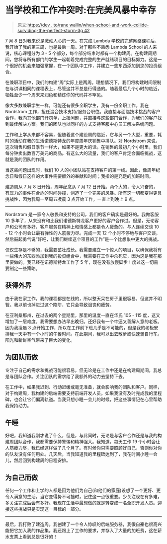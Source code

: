 # 当学校和工作冲突时:在完美风暴中幸存

> 原文:[https://dev . to/rane wallin/when-school-and-work-collide-surviding-the-perfect-storm-3g 42](https://dev.to/ranewallin/when-school-and-work-collide-surviving-the-perfect-storm-3g42)

7 月 8 日对我来说是激动人心的一天。在完成 Lambda 学校的完整网络课程后，我开始了我的第三周，也是最后一周。对于那些不熟悉 Lambda School 的人来说，核心课程分为 3 - 5 个部分，每个部分结束时都有一个构建周。在构建周期间，您将与所有部门的学生一起朝着完成完整的生产就绪项目的目标努力。这是一个很好的机会来加强掌握，在一个团队中工作，并建立一些东西添加到您的投资组合。

在兼职项目中，我们的构建“周”实际上是两周。理想情况下，我们将构建时间限制在与讲课相同的课程表上，尽管这并不总是行得通的。随着最后几个小时的临近，牺牲至少一个周末来润色和精炼你的代码并不罕见。

像大多数兼职学生一样，可能还有很多全职学生，我有一份全职工作。我在 Nordstrom 工作，担任混合技术支持/服务台职位。我直接与面临技术挑战的客户合作，我向其他部门开罚单，上报问题，并直接与这些部门合作，为我们的客户找到最佳解决方案。我们的团队也以同样的方式支持客服中心员工解决系统问题。

工作和上学从来都不容易，但随着这个建设周的临近，它与另一个大型，重要，耗时的活动在我的生活诺德斯特龙的年度周年庆销售中排队。对 Nordstrom 来说，这次销售和假日季节一样大，如果不是更大的话。在销售的最初几个小时里，我们每分钟卖出数百万美元的商品。有这么大的流量，我们的客户肯定会面临挑战，这就是我的团队的作用。

当这些问题出现时，我们 10 人的小团队站在支持客户的第一线。因此，像周年纪念日和假日这样的大事件需要额外的奉献和时间；我指的是充足的加班时间。

建造周从 7 月 8 日开始，周年纪念从 7 月 12 日开始。两个大的，令人兴奋的，有压力的事件在合适的时间碰撞，创造了一个完美的风暴。所有这一切都变得更具挑战性，因为我周一至周五凌晨 3 点开始工作，一直上到晚上 9 点。

* * *

Nordstrom 是一家令人敬畏和支持的公司，我们的客户确实是最好的。我做客服 10 多年了，从来没有和比我们诺德斯特龙客户更好的客户合作过。但是，无论客户和公司有多好，客户服务在精神上和情感上都是令人疲惫的。与人连续交谈 10 - 12 个小时会让最有弹性的人筋疲力尽。完成一天 12 个小时不停地与客户交谈，然后鼓起勇气说“好吧，让我们继续这个项目的工作”是一个比想象中更大的挑战。

仅仅生存是不够的，我需要茁壮成长。我需要建立一个惊人的项目，以确保我将有一些伟大的东西添加到我的投资组合中，我需要在工作中杀死它，因为这是我在那里要做的。我已经在诺德斯特龙工作了 5 年，现在没有放慢脚步！度过这一切需要制定一些策略。

## [](#get-outside)获得外界

由于我在家工作，我的课程都是在线的，所以整天呆在房子里很容易，但这并不明智。我以前也掉进过这个陷阱，它只会导致沮丧和疲劳。

在亚利桑那州，在过去的两个星期里，那里的温度一直在华氏 105 - 115 度，这又增加了一层难度。我需要想办法早出晚归。还好我有一个牛逼又善解人意的老板。因为我凌晨 3 点开始工作，所以在工作前下班几乎是不可能的，但是我的老板安排我一天中有一个小时的午餐时间。在此期间，我可以出去散步或快速骑自行车。阳光和新鲜空气带来了巨大的变化。

## [](#do-it-for-the-team)为团队而做

专注于自己的需求和挑战可能很容易，但无论是在工作中还是在构建周期间，我总是与团队合作。关注团队的需求给了我额外的动力去坚持下去。

在工作中，如果我迟到、行动迟缓或毫无准备，就会影响我的团队和客户。同样，对于构建周，我构建的后端需要支持前端开发人员。如果我没有及时完成我的里程碑，也会让它们偏离轨道。当我只想小睡一会儿的时候，把这些事情记在心里帮助我保持动力。

## [](#take-a-nap)午睡

好吧，我知道我刚才说了什么，但是，与此同时，无论是与客户合作还是与我的构建周团队合作，我都需要保持警惕和精神强大。我知道，每天工作 19 个小时会让人筋疲力尽，我已经这样做了几个月了。有时候你只需要照顾好自己，否则你对你的队友没有任何用处。几天后，当我知道我的里程碑达到了，我花时间小睡一会儿，然后回到构建周的日程安排。

## [](#do-it-for-yourself)为自己而做

任何一个工作和上学的人都是因为他们为自己(和他们的家庭)设想了一个更好、更令人满意的生活。当它变得势不可挡时，记住这一点很重要。少关注现在有多难，多关注完成后会有多好。我现在生活中最想做的就是转变成一名全职开发人员。迎接这些挑战只是实现这一目标的一部分。

* * *

最后，我打败了建造周。我创建了一个令人惊叹的后端服务器，我很自豪也很高兴能把它加入我的作品集。我还跟上了工作的要求，并存入了大量的加班费，这在薪水支票上看到总是很好的！